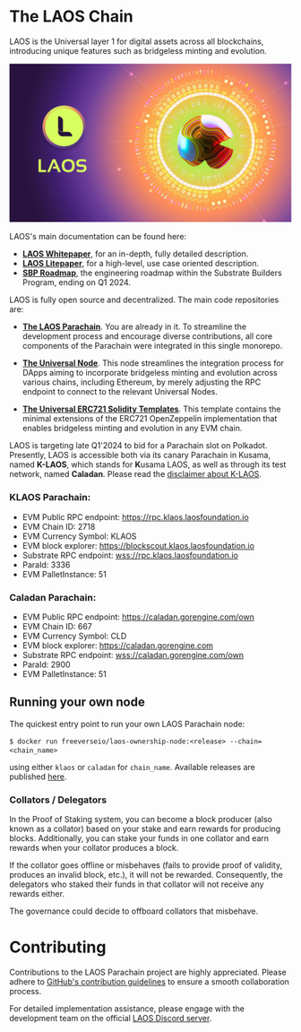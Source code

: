 # The LAOS Chain

LAOS is the Universal layer 1 for digital assets across all blockchains, introducing unique features such as bridgeless minting and evolution. 

![LAOS Logo](docs/LAOS_logo.png)

LAOS's main documentation can be found here:
- **[LAOS Whitepaper](https://github.com/freeverseio/laos-whitepaper/blob/main/laos.pdf)**, for an in-depth, fully detailed description.
- **[LAOS Litepaper](https://laosnetwork.io/downloads/LAOS_litepaper.pdf)**, for a high-level, use case oriented description.
- **[SBP Roadmap](https://github.com/freeverseio/laos-roadmap)**, the engineering roadmap within the Substrate Builders Program, ending on Q1 2024.

LAOS is fully open source and decentralized. The main code repositories are:

* **[The LAOS Parachain](#the-laos-parachain-monorepo)**. You are already in it. To streamline the development process and encourage diverse contributions, all core components of the Parachain were integrated in this single monorepo.

* **[The Universal Node](https://github.com/freeverseio/laos-universal-node)**. This node streamlines the integration process for DApps aiming to incorporate bridgeless minting and evolution across various chains, including Ethereum, by merely adjusting the RPC endpoint to connect to the relevant Universal Nodes.

* **[The Universal ERC721 Solidity Templates](https://github.com/freeverseio/laos-erc721)**. This template contains the minimal extensions of the ERC721 OpenZeppelin implementation that enables bridgeless minting and evolution in any EVM chain.

LAOS is targeting late Q1'2024 to bid for a Parachain slot on Polkadot.
Presently, LAOS is accessible both via its canary Parachain in Kusama, named **K-LAOS**, which stands for **K**usama LAOS, as well as through its test network, named **Caladan**. Please read the [disclaimer about K-LAOS](https://www.laosfoundation.io/disclaimer-klaos).

### KLAOS Parachain: 
* EVM Public RPC endpoint: https://rpc.klaos.laosfoundation.io
* EVM Chain ID: 2718
* EVM Currency Symbol: KLAOS 
* EVM block explorer: https://blockscout.klaos.laosfoundation.io
* Substrate RPC endpoint: [wss://rpc.klaos.laosfoundation.io](https://polkadot.js.org/apps/?rpc=wss%3A%2F%2Frpc.klaos.laosfoundation.io#/rpc)   
* ParaId: 3336
* EVM PalletInstance: 51

### Caladan Parachain: 
* EVM Public RPC endpoint: https://caladan.gorengine.com/own
* EVM Chain ID: 667
* EVM Currency Symbol: CLD 
* EVM block explorer: https://caladan.gorengine.com 
* Substrate RPC endpoint: [wss://caladan.gorengine.com/own](https://polkadot.js.org/apps/?rpc=wss%3A%2F%2Fcaladan.gorengine.com%2Fown#/explorer)
* ParaId: 2900
* EVM PalletInstance: 51

## Running your own node

The quickest entry point to run your own LAOS Parachain node:
```
$ docker run freeverseio/laos-ownership-node:<release> --chain=<chain_name>
```
using either `klaos` or `caladan` for `chain_name`. Available releases are published [here](https://github.com/freeverseio/laos/releases).

### Collators / Delegators

In the Proof of Staking system, you can become a block producer (also known as a collator) based on your stake and earn rewards for producing blocks. Additionally, you can stake your funds in one collator and earn rewards when your collator produces a block.

If the collator goes offline or misbehaves (fails to provide proof of validity, produces an invalid block, etc.), it will not be rewarded. Consequently, the delegators who staked their funds in that collator will not receive any rewards either.

The governance could decide to offboard collators that misbehave.

# Contributing

Contributions to the LAOS Parachain project are highly appreciated. Please adhere to [GitHub's contribution guidelines](https://docs.github.com/en/get-started/quickstart/contributing-to-projects) to ensure a smooth collaboration process.

For detailed implementation assistance, please engage with the development team on the official [LAOS Discord server](https://discord.gg/5YX9DHda).
